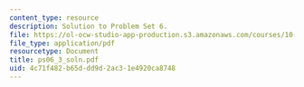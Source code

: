 ```yaml
---
content_type: resource
description: Solution to Problem Set 6.
file: https://ol-ocw-studio-app-production.s3.amazonaws.com/courses/10-40-chemical-engineering-thermodynamics-fall-2003/4c71f482b65ddd9d2ac31e4920ca8748_ps06_3_soln.pdf
file_type: application/pdf
resourcetype: Document
title: ps06_3_soln.pdf
uid: 4c71f482-b65d-dd9d-2ac3-1e4920ca8748
---
```

